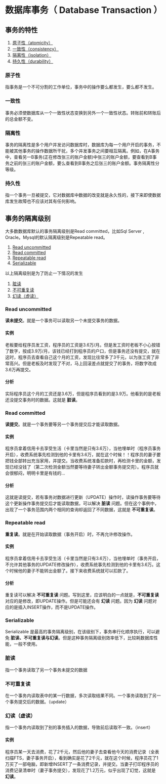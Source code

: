 # 数据库事务（ Database Transaction ）

## 事务的特性

1. <a href="#atomicity">原子性（atomicity）</a>
2. <a href="#consistency">一致性（consistency）</a>
3. <a href="#isolation">隔离性（isolation）</a>
4. <a href="durability">持久性（durability）</a>

### <a name="atomicity" style="text-decoration:none">原子性</a>

指事务是一个不可分割的工作单位，事务中的操作要么都发生，要么都不发生。

### <a name="consistency" style="text-decoration:none">一致性</a>

事务必须使数据库从一个一致性状态变换到另外一个一致性状态。转账前和转账后的总金额不变。

### <a name="isolation" style="text-decoration:none">隔离性</a>

事务的隔离性是多个用户并发访问数据库时，数据库为每一个用户开启的事务，不能被其他事务的操作数据所干扰，多个并发事务之间要相互隔离。例如，在A事务中，查看另一B事务(正在修改张三的账户金额)中张三的账户金额，要查看到B事务之前的张三的账户金额，要么查看到B事务之后张三的账户金额。事务隔离性分等级。

### <a name="durability" style="text-decoration:none">持久性</a>

指一个事务一旦被提交，它对数据库中数据的改变就是永久性的，接下来即使数据库发生故障也不应该对其有任何影响。

## 事务的隔离级别

大多数数据库默认的事务隔离级别是Read committed，比如Sql Server , Oracle。Mysql的默认隔离级别是Repeatable read。

1. <a href="#readUncommited">Read uncommitted</a>
2. <a href="#readCommitted">Read committed</a>
3. <a href="#repeatableRead">Repeatable read</a>
4. <a href="#serializable">Serializable</a>

以上隔离级别是为了防止一下情况的发生

1. <a href="#dirtyReading">脏读</a>
2. <a href="#nonRepeatableReading">不可重复读</a>
3. <a href="#unrealReading">幻读（虚读）</a>

### <a name="readUncommitted" style="text-decoration:none">Read uncommitted</a>

**读未提交**。就是一个事务可以读取另一个未提交事务的数据。 

#### 实例

老板要给程序员发工资，程序员的工资是3.6万/月。但是发工资时老板不小心按错了数字，按成3.9万/月，该钱已经打到程序员的户口，但是事务还没有提交，就在这时，程序员去查看自己这个月的工资，发现比往常多了3千元，以为涨工资了非常高兴。但是老板及时发现了不对，马上回滚差点就提交了的事务，将数字改成3.6万再提交。

#### 分析

实际程序员这个月的工资还是3.6万，但是程序员看到的是3.9万。他看到的是老板还没提交事务时的数据。这就是 **脏读**。

### <a name="readCommitted" style="text-decoration:none">Read committed</a>

**读提交**。就是一个事务要等另一个事务提交后才能读取数据。 

#### 实例

程序员拿着信用卡去享受生活（卡里当然是只有3.6万），当他埋单时（程序员事务开启），收费系统事先检测到他的卡里有3.6万，就在这个时候！！程序员的妻子要把钱全部转出充当家用，并提交。当收费系统准备扣款时，再检测卡里的金额，发现已经没钱了（第二次检测金额当然要等待妻子转出金额事务提交完）。程序员就会很郁闷，明明卡里是有钱的…

#### 分析

这就是读提交，若有事务对数据进行更新（UPDATE）操作时，读操作事务要等待这个更新操作事务提交后才能读取数据，可以解决 **脏读** 问题。但在这个事例中，出现了一个事务范围内两个相同的查询却返回了不同数据，这就是 **不可重复读**。

### <a name="repeatableRead" style="text-decoration:none">Repeatable read</a>

**重复读**。就是在开始读取数据（事务开启）时，不再允许修改操作。

#### 实例

程序员拿着信用卡去享受生活（卡里当然是只有3.6万），当他埋单时（事务开启，不允许其他事务的UPDATE修改操作），收费系统事先检测到他的卡里有3.6万。这个时候他的妻子不能转出金额了。接下来收费系统就可以扣款了。

#### 分析

重复读可以解决 **不可重复读** 问题。写到这里，应该明白的一点就是，**不可重复读** 对应的是修改，即UPDATE操作。但是可能还会有 **幻读** 问题。因为 **幻读** 问题对应的是插入INSERT操作，而不是UPDATE操作。

### <a name="serializable" style="text-decoration:none">Serializable</a>

Serializable 是最高的事务隔离级别，在该级别下，事务串行化顺序执行，可以避免 **脏读、不可重复读与幻读**。但是这种事务隔离级别效率低下，比较耗数据库性能，一般不使用。

### <a name="dirtyReading" style="text-decoration:none">脏读</a>

指一个事务读取了另一个事务未提交的数据

### <a name="unrealReading" style="text-decoration:none">不可重复读</a>

在一个事务内读取表中的某一行数据，多次读取结果不同。一个事务读取到了另一个事务提交后的数据。（update）

### <a name="nonRepeatableReading" style="text-decoration:none">幻读（虚读）</a>

指一个事务内读取到了别的事务插入的数据，导致前后读取不一致。（insert）

#### 实例

程序员某一天去消费，花了2千元，然后他的妻子去查看他今天的消费记录（全表扫描FTS，妻子事务开启），看到确实是花了2千元，就在这个时候，程序员花了1万买了一部电脑，即新增INSERT了一条消费记录，并提交。当妻子打印程序员的消费记录清单时（妻子事务提交），发现花了1.2万元，似乎出现了幻觉，这就是 **幻读**。
